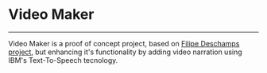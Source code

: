 # Video Maker
---
Video Maker is a proof of concept project, based on [Filipe Deschamps project](https://github.com/filipedeschamps/video-maker), but enhancing it's functionality by adding video narration using IBM's Text-To-Speech tecnology.